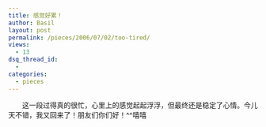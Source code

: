 ```yaml
---
title: 感觉好累！
author: Basil
layout: post
permalink: /pieces/2006/07/02/too-tired/
views:
  - 13
dsq_thread_id:
  - 
categories:
  - pieces
---
```

　　这一段过得真的很忙，心里上的感觉起起浮浮，但最终还是稳定了心情。今儿天不错，我又回来了！朋友们你们好！^^嘻嘻